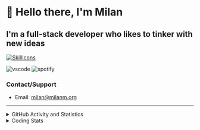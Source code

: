 # 👋 Hello there, I'm Milan
## I'm a full-stack developer who likes to tinker with new ideas
[![SkillIcons](https://skillicons.dev/icons?i=js,ts,nextjs,tailwind,html,go,bash,git,nginx,prisma,kubernetes,docker,linux)](https://skillicons.dev)

![vscode](https://nocache.advaith.workers.dev?url=https://img.shields.io/endpoint?url=https://dev.discordprofiles.me/api/badge/vscode/423203831971708958)
![spotify](https://nocache.advaith.workers.dev/?url=https://img.shields.io/endpoint?url=https://milanm.org/api/spotify/shields&cacheSeconds=10)

### Contact/Support

- Email: [milan@milanm.org](mailto:milan@milanm.org)
 
---
 
<details>
  <summary>GitHub Activity and Statistics</summary>
  <img src="/github-metrics.svg" />
</details>
<details>
  <summary>Coding Stats</summary>
  <!--START_SECTION:waka-->

```txt
TypeScript   1 hr 22 mins    █████████████▒░░░░░░░░░░░   53.88 %
JSON         24 mins         ████░░░░░░░░░░░░░░░░░░░░░   16.12 %
Docker       16 mins         ██▓░░░░░░░░░░░░░░░░░░░░░░   11.06 %
Python       13 mins         ██░░░░░░░░░░░░░░░░░░░░░░░   08.61 %
YAML         8 mins          █▒░░░░░░░░░░░░░░░░░░░░░░░   05.25 %
```

<!--END_SECTION:waka-->
</details>
